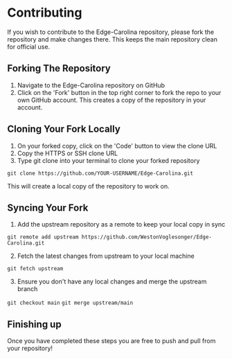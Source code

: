 # Contributing
If you wish to contribute to the Edge-Carolina repository, please fork the repository and make changes there. This keeps the main repository clean for official use.

## Forking The Repository

1. Navigate to the Edge-Carolina repository on GitHub
2. Click on the 'Fork' button in the top right corner to fork the repo to your own GitHub account. This creates a copy of the repository in your account.

## Cloning Your Fork Locally
1. On your forked copy, click on the 'Code' button to view the clone URL
2. Copy the HTTPS or SSH clone URL
3. Type git clone <clone-url> into your terminal to clone your forked repository

```git clone https://github.com/YOUR-USERNAME/Edge-Carolina.git```

This will create a local copy of the repository to work on.

## Syncing Your Fork
1. Add the upstream repository as a remote to keep your local copy in sync

```git remote add upstream https://github.com/WestonVoglesonger/Edge-Carolina.git```

2. Fetch the latest changes from upstream to your local machine

```git fetch upstream```

3. Ensure you don't have any local changes and merge the upstream branch

```git checkout main```
```git merge upstream/main```

## Finishing up
Once you have completed these steps you are free to push and pull from your repository!